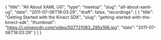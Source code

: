 {
  "title": "All About XAML UG",
  "type": "meetup",
  "slug": "all-about-xaml-ug",
  "date": "2011-07-06T18:03:29",
  "draft": false,
  "recordings": [
    {
      "title": "Getting Started with the Kinect SDK",
      "slug": "getting-started-with-the-kinect-sdk",
      "thumbnail": "https://i.vimeocdn.com/video/507721083_295x166.jpg",
      "date": "2011-07-06T18:03:29"
    }
  ]
}